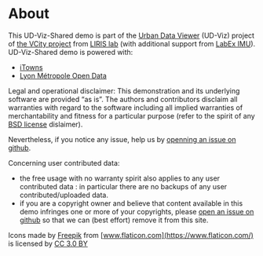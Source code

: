 # About

This UD-Viz-Shared demo is part of the [Urban Data Viewer](https://github.com/VCityTeam/UD-Viz) (UD-Viz) project of [the VCity project](https://projet.liris.cnrs.fr/vcity/) from [LIRIS lab](https://liris.cnrs.fr/en) (with additional support from [LabEx IMU](http://imu.universite-lyon.fr/)). UD-Viz-Shared demo is powered with:

- [iTowns](http://www.itowns-project.org/)
- [Lyon Métropole Open Data](https://data.grandlyon.com)

Legal and operational disclaimer:
This demonstration and its underlying software are provided “as is”. The authors and contributors disclaim all warranties with regard to the software including all implied warranties of merchantability and fitness for a particular purpose (refer to the spirit of any [BSD license](https://en.wikipedia.org/wiki/BSD_licenses#2-clause_license_(%22Simplified_BSD_License%22_or_%22FreeBSD_License%22)) dislaimer).

Nevertheless, if you notice any issue, help us by [openning an issue on github](https://github.com/MEPP-team/UD-Viz/issues).

Concerning user contributed data:

- the free usage with no warranty spirit also applies to any user contributed data : in particular there are no backups of any user contributed/uploaded data.
- if you are a copyright owner and believe that content available in this demo infringes one or more of your copyrights, please [open an issue on github](https://github.com/VCityTeam/UD-Viz/issues) so that we can (best effort) remove it from this site.

Icons made by [Freepik](https://www.freepik.com) from [www.flaticon.com](https://www.flaticon.com/) is licensed by [CC 3.0 BY](http://creativecommons.org/licenses/by/3.0/)
